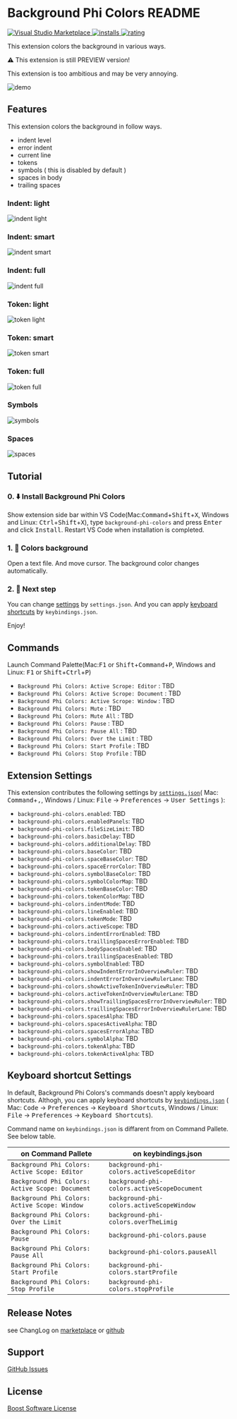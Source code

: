 # Background Phi Colors README

[![Visual Studio Marketplace](https://vsmarketplacebadge.apphb.com/version/wraith13.background-phi-colors.svg) ![installs](https://vsmarketplacebadge.apphb.com/installs/wraith13.background-phi-colors.svg) ![rating](https://vsmarketplacebadge.apphb.com/rating/wraith13.background-phi-colors.svg)](https://marketplace.visualstudio.com/items?itemName=wraith13.background-phi-colors)

This extension colors the background in various ways.

⚠ This extension is still PREVIEW version!

This extension is too ambitious and may be very annoying.

![demo](https://github.com/wraith13/background-phi-colors-vscode/raw/master/images/screenshot/demo.gif)

## Features

This extension colors the background in follow ways.

- indent level
- error indent
- current line
- tokens
- symbols ( this is disabled by default )
- spaces in body
- trailing spaces

### Indent: light

![indent light](https://github.com/wraith13/background-phi-colors-vscode/raw/master/images/screenshot/indent.light.png)

### Indent: smart

![indent smart](https://github.com/wraith13/background-phi-colors-vscode/raw/master/images/screenshot/indent.smart.png)

### Indent: full

![indent full](https://github.com/wraith13/background-phi-colors-vscode/raw/master/images/screenshot/indent.full.png)

### Token: light

![token light](https://github.com/wraith13/background-phi-colors-vscode/raw/master/images/screenshot/token.light.png)

### Token: smart

![token smart](https://github.com/wraith13/background-phi-colors-vscode/raw/master/images/screenshot/token.smart.png)

### Token: full

![token full](https://github.com/wraith13/background-phi-colors-vscode/raw/master/images/screenshot/token.full.png)

### Symbols

![symbols](https://github.com/wraith13/background-phi-colors-vscode/raw/master/images/screenshot/symbols.png)

### Spaces

![spaces](https://github.com/wraith13/background-phi-colors-vscode/raw/master/images/screenshot/spaces.png)

## Tutorial

### 0. ⬇️ Install Background Phi Colors

Show extension side bar within VS Code(Mac:<kbd>Command</kbd>+<kbd>Shift</kbd>+<kbd>X</kbd>, Windows and Linux: <kbd>Ctrl</kbd>+<kbd>Shift</kbd>+<kbd>X</kbd>), type `background-phi-colors` and press <kbd>Enter</kbd> and click <kbd>Install</kbd>. Restart VS Code when installation is completed.

### 1. 🌈 Colors background

Open a text file. And move cursor. The background color changes automatically.

### 2. 🔧 Next step

You can change [settings](#extension-settings) by `settings.json`. And you can apply [keyboard shortcuts](#keyboard-shortcut-settings) by `keybindings.json`.

Enjoy!

## Commands

Launch Command Palette(Mac:<kbd>F1</kbd> or <kbd>Shift</kbd>+<kbd>Command</kbd>+<kbd>P</kbd>, Windows and Linux: <kbd>F1</kbd> or <kbd>Shift</kbd>+<kbd>Ctrl</kbd>+<kbd>P</kbd>)

* `Background Phi Colors: Active Scrope: Editor` : TBD
* `Background Phi Colors: Active Scrope: Document` : TBD
* `Background Phi Colors: Active Scrope: Window` : TBD
* `Background Phi Colors: Mute` : TBD
* `Background Phi Colors: Mute All` : TBD
* `Background Phi Colors: Pause` : TBD
* `Background Phi Colors: Pause All` : TBD
* `Background Phi Colors: Over the Limit` : TBD
* `Background Phi Colors: Start Profile` : TBD
* `Background Phi Colors: Stop Profile` : TBD

## Extension Settings

This extension contributes the following settings by [`settings.json`](https://code.visualstudio.com/docs/customization/userandworkspace#_creating-user-and-workspace-settings)( Mac: <kbd>Command</kbd>+<kbd>,</kbd>, Windows / Linux: <kbd>File</kbd> -> <kbd>Preferences</kbd> -> <kbd>User Settings</kbd> ):

* `background-phi-colors.enabled`: TBD
* `background-phi-colors.enabledPanels`: TBD
* `background-phi-colors.fileSizeLimit`: TBD
* `background-phi-colors.basicDelay`: TBD
* `background-phi-colors.additionalDelay`: TBD
* `background-phi-colors.baseColor`: TBD
* `background-phi-colors.spaceBaseColor`: TBD
* `background-phi-colors.spaceErrorColor`: TBD
* `background-phi-colors.symbolBaseColor`: TBD
* `background-phi-colors.symbolColorMap`: TBD
* `background-phi-colors.tokenBaseColor`: TBD
* `background-phi-colors.tokenColorMap`: TBD
* `background-phi-colors.indentMode`: TBD
* `background-phi-colors.lineEnabled`: TBD
* `background-phi-colors.tokenMode`: TBD
* `background-phi-colors.activeScope`: TBD
* `background-phi-colors.indentErrorEnabled`: TBD
* `background-phi-colors.traillingSpacesErrorEnabled`: TBD
* `background-phi-colors.bodySpacesEnabled`: TBD
* `background-phi-colors.traillingSpacesEnabled`: TBD
* `background-phi-colors.symbolEnabled`: TBD
* `background-phi-colors.showIndentErrorInOverviewRuler`: TBD
* `background-phi-colors.indentErrorInOverviewRulerLane`: TBD
* `background-phi-colors.showActiveTokenInOverviewRuler`: TBD
* `background-phi-colors.activeTokenInOverviewRulerLane`: TBD
* `background-phi-colors.showTraillingSpacesErrorInOverviewRuler`: TBD
* `background-phi-colors.traillingSpacesErrorInOverviewRulerLane`: TBD
* `background-phi-colors.spacesAlpha`: TBD
* `background-phi-colors.spacesActiveAlpha`: TBD
* `background-phi-colors.spacesErrorAlpha`: TBD
* `background-phi-colors.symbolAlpha`: TBD
* `background-phi-colors.tokenAlpha`: TBD
* `background-phi-colors.tokenActiveAlpha`: TBD

## Keyboard shortcut Settings

In default, Background Phi Colors's commands doesn't apply keyboard shortcuts. Althogh,
you can apply keyboard shortcuts by [`keybindings.json`](https://code.visualstudio.com/docs/customization/keybindings#_customizing-shortcuts)
( Mac: <kbd>Code</kbd> -> <kbd>Preferences</kbd> -> <kbd>Keyboard Shortcuts</kbd>, Windows / Linux: <kbd>File</kbd> -> <kbd>Preferences</kbd> -> <kbd>Keyboard Shortcuts</kbd>).

Command name on `keybindings.json` is diffarent from on Command Pallete. See below table.

|on Command Pallete|on keybindings.json|
|-|-|
|`Background Phi Colors: Active Scope: Editor`|`background-phi-colors.activeScopeEditor`|
|`Background Phi Colors: Active Scope: Document`|`background-phi-colors.activeScopeDocument`|
|`Background Phi Colors: Active Scope: Window`|`background-phi-colors.activeScopeWindow`|
|`Background Phi Colors: Over the Limit`|`background-phi-colors.overTheLimig`|
|`Background Phi Colors: Pause`|`background-phi-colors.pause`|
|`Background Phi Colors: Pause All`|`background-phi-colors.pauseAll`|
|`Background Phi Colors: Start Profile`|`background-phi-colors.startProfile`|
|`Background Phi Colors: Stop Profile`|`background-phi-colors.stopProfile`|

## Release Notes

see ChangLog on [marketplace](https://marketplace.visualstudio.com/items/wraith13.background-phi-colors/changelog) or [github](https://github.com/wraith13/background-phi-colors/blob/master/CHANGELOG.md)

## Support

[GitHub Issues](https://github.com/wraith13/background-phi-colors-vscode/issues)

## License

[Boost Software License](https://github.com/wraith13/background-phi-colors-vscode/blob/master/LICENSE_1_0.txt)
